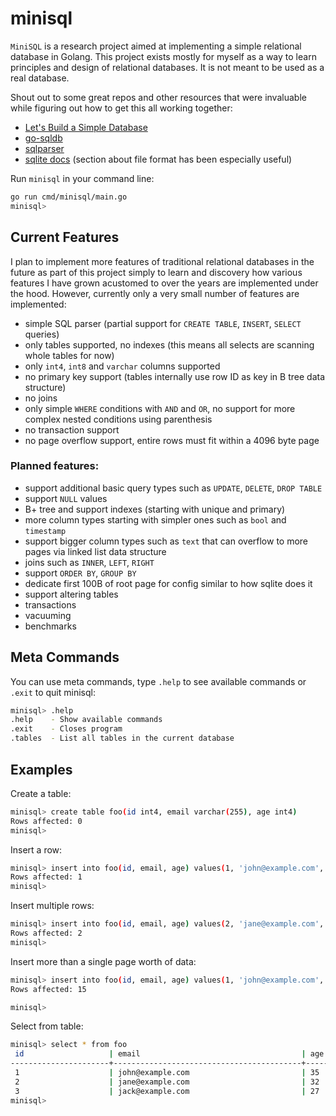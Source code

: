 # minisql

`MiniSQL` is a research project aimed at implementing a simple relational database in Golang. This project exists mostly for myself as a way to learn principles and design of relational databases. It is not meant to be used as a real database.

Shout out to some great repos and other resources that were invaluable while figuring out how to get this all working together:
- [Let's Build a Simple Database](https://cstack.github.io/db_tutorial/parts/part1.html)
- [go-sqldb](https://github.com/auxten/go-sqldb)
- [sqlparser](https://github.com/marianogappa/sqlparser)
- [sqlite docs](https://www.sqlite.org/fileformat2.html) (section about file format has been especially useful)

Run `minisql` in your command line:

```sh
go run cmd/minisql/main.go
minisql>
```

## Current Features

I plan to implement more features of traditional relational databases in the future as part of this project simply to learn and discovery how various features I have grown acustomed to over the years are implemented under the hood. However, currently only a very small number of features are implemented:

- simple SQL parser (partial support for `CREATE TABLE`, `INSERT`, `SELECT` queries)
- only tables supported, no indexes (this means all selects are scanning whole tables for now)
- only `int4`, `int8` and `varchar` columns supported
- no primary key support (tables internally use row ID as key in B tree data structure)
- no joins
- only simple `WHERE` conditions with `AND` and `OR`, no support for more complex nested conditions using parenthesis
- no transaction support
- no page overflow support, entire rows must fit within a 4096 byte page

### Planned features:

- support additional basic query types such as `UPDATE`, `DELETE`, `DROP TABLE`
- support `NULL` values
- B+ tree and support indexes (starting with unique and primary)
- more column types starting with simpler ones such as `bool` and `timestamp`
- support bigger column types such as `text` that can overflow to more pages via linked list data structure
- joins such as `INNER`, `LEFT`, `RIGHT`
- support `ORDER BY`, `GROUP BY`
- dedicate first 100B of root page for config similar to how sqlite does it
- support altering tables
- transactions
- vacuuming
- benchmarks

## Meta Commands

You can use meta commands, type `.help` to see available commands or `.exit` to quit minisql:

```sh
minisql> .help
.help    - Show available commands
.exit    - Closes program
.tables  - List all tables in the current database
```

## Examples

Create a table:

```sh
minisql> create table foo(id int4, email varchar(255), age int4)
Rows affected: 0
minisql>
```

Insert a row:

```sh
minisql> insert into foo(id, email, age) values(1, 'john@example.com', 35)
Rows affected: 1
minisql>
```

Insert multiple rows:

```sh
minisql> insert into foo(id, email, age) values(2, 'jane@example.com', 32), (3, 'jack@example.com', 27)
Rows affected: 2
minisql>
```

Insert more than a single page worth of data:

```sh
minisql> insert into foo(id, email, age) values(1, 'john@example.com', 35), (2, 'jane@example.com', 32), (3, 'jack@example.com', 27), (4, 'jane@example.com', 32), (5, 'jack@example.com', 27), (6, 'jane@example.com', 32), (7, 'jack@example.com', 27),  (8, 'jane@example.com', 32), (9, 'jack@example.com', 27),  (10, 'jane@example.com', 32), (11, 'jack@example.com', 27),  (12, 'jane@example.com', 32), (13, 'jack@example.com', 27), (14, 'jack@example.com', 27), (15, 'jack@example.com', 27)
Rows affected: 15

minisql>
```

Select from table:

```sh
minisql> select * from foo
 id                   | email                                    | age
----------------------+------------------------------------------+----------------------
 1                    | john@example.com                         | 35
 2                    | jane@example.com                         | 32
 3                    | jack@example.com                         | 27
minisql>
```

